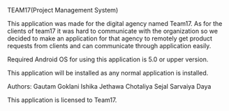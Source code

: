 TEAM17(Project Management System)

This application was made for the digital agency named Team17.
As for the clients of team17 it was hard to communicate with the organization so we decided to make an application for that agency to remotely get product requests from clients and can communicate through application easily.

Required Android OS for using this application is 5.0 or upper version.

This application will be installed as any normal application is installed.

Authors:
Gautam Goklani
Ishika Jethawa
Chotaliya Sejal
Sarvaiya Daya

This application is licensed to Team17.
